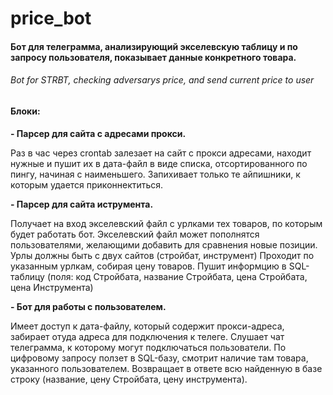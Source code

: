 # price_bot

#### **Бот для телеграмма, анализирующий экселевскую таблицу и по запросу пользователя, показывает данные конкретного товара.**

###### Bot for STRBT, checking adversarys price, and send current price to user

#### Блоки:

**- Парсер для сайта с адресами прокси.**

Раз в час через crontab залезает на сайт с прокси адресами, находит нужные и пушит их в дата-файл в виде списка, отсортированного по пингу, начиная с наименьшего. 
Запихивает только те айпишники, к которым удается приконнектиться.
    
    
**- Парсер для сайта иструмента.**
    
Получает на вход экселевский файл с урлками тех товаров, по которым будет работать бот.
Экселевский файл может пополнятся пользователями, желающими добавить для сравнения новые позиции.
Урлы должны быть с двух сайтов (стройбат, инструмент)
Проходит по указанным урлкам, собирая цену товаров.
Пушит информцию в SQL-таблицу (поля: код Стройбата, название Стройбата, цена Стройбата, цена Инструмента)
    
    
**- Бот для работы с пользователем.**

Имеет доступ к дата-файлу, который содержит прокси-адреса, забирает отуда адреса для подключения к телеге.
Слушает чат телеграмма, к которому могут подключаться пользователи.
По цифровому запросу ползет в SQL-базу, смотрит наличие там товара, указанного пользователем.
Возвращает в ответе всю найденную в базе строку (название, цену Стройбата, цену инструмента).
